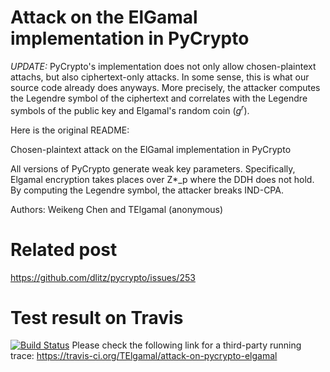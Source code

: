 # Attack on the ElGamal implementation in PyCrypto

*UPDATE:* PyCrypto's implementation does not only allow chosen-plaintext attachs, but also ciphertext-only attacks. In some sense, this is what our source code already does anyways. More precisely, the attacker computes the Legendre symbol of the ciphertext and correlates with the Legendre symbols of the public key and Elgamal's random coin ($g^r$).


Here is the original README:

Chosen-plaintext attack on the ElGamal implementation in PyCrypto

All versions of PyCrypto generate weak key parameters. Specifically, Elgamal encryption takes places over Z*_p where the DDH does not hold. By computing the Legendre symbol, the attacker breaks IND-CPA.

Authors:
     Weikeng Chen and TElgamal (anonymous)

# Related post
https://github.com/dlitz/pycrypto/issues/253



# Test result on Travis
[![Build Status](https://www.travis-ci.org/TElgamal//attack-on-pycrypto-elgamal.svg?branch=master)](https://travis-ci.org/TElgamal/attack-on-pycrypto-elgamal)
Please check the following link for a third-party running trace: https://travis-ci.org/TElgamal/attack-on-pycrypto-elgamal
